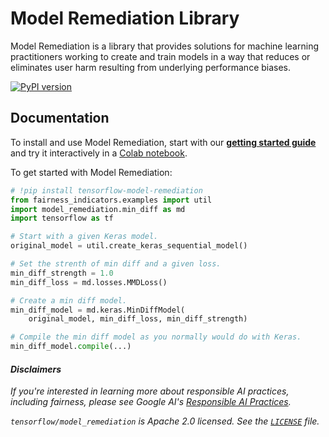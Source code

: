 # Model Remediation Library

Model Remediation is a library that provides solutions for machine learning
practitioners working to create and train models in a way that reduces or
eliminates user harm resulting from underlying performance biases.

[![PyPI version](https://badge.fury.io/py/tensorflow-model-remediation.svg)](https://badge.fury.io/py/tensorflow-model-remediation)

## Documentation

To install and use Model Remediation, start with our
[**getting started guide**](https://www.tensorflow.org/responible-ai/model_remediation) and try
it interactively in a
[Colab notebook](https://colab.research.google.com/github/tensorflow/model_remediation/docs/examples/min_diff_keras.ipynb).

To get started with Model Remediation:

```python
# !pip install tensorflow-model-remediation
from fairness_indicators.examples import util
import model_remediation.min_diff as md
import tensorflow as tf

# Start with a given Keras model.
original_model = util.create_keras_sequential_model()

# Set the strenth of min diff and a given loss.
min_diff_strength = 1.0
min_diff_loss = md.losses.MMDLoss()

# Create a min diff model.
min_diff_model = md.keras.MinDiffModel(
    original_model, min_diff_loss, min_diff_strength)

# Compile the min diff model as you normally would do with Keras.
min_diff_model.compile(...)

```

#### *Disclaimers*

*If you're interested in learning more about responsible AI practices, including*
*fairness, please see Google AI's [Responsible AI Practices](https://ai.google/education/responsible-ai-practices).*

*`tensorflow/model_remediation` is Apache 2.0 licensed. See the
[`LICENSE`](LICENSE) file.*
